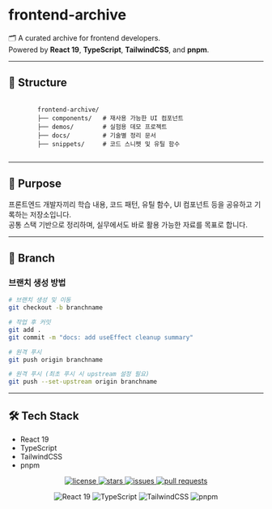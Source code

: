 # frontend-archive

🗂 A curated archive for frontend developers.  
Powered by **React 19**, **TypeScript**, **TailwindCSS**, and **pnpm**.

---

## 📁 Structure

<pre>
    <code>
        frontend-archive/
        ├── components/   # 재사용 가능한 UI 컴포넌트
        ├── demos/        # 실험용 데모 프로젝트
        ├── docs/         # 기술별 정리 문서
        ├── snippets/     # 코드 스니펫 및 유틸 함수
    </code>
</pre>

---

## 📌 Purpose

프론트엔드 개발자끼리 학습 내용, 코드 패턴, 유틸 함수, UI 컴포넌트 등을 공유하고 기록하는 저장소입니다.  
공통 스택 기반으로 정리하며, 실무에서도 바로 활용 가능한 자료를 목표로 합니다.

---

## 🌱 Branch

### 브랜치 생성 방법

```bash
# 브랜치 생성 및 이동
git checkout -b branchname

# 작업 후 커밋
git add .
git commit -m "docs: add useEffect cleanup summary"

# 원격 푸시
git push origin branchname

# 원격 푸시 (최초 푸시 시 upstream 설정 필요)
git push --set-upstream origin branchname
```

---

## 🛠 Tech Stack

- React 19
- TypeScript
- TailwindCSS
- pnpm

<p align="center">
  <a href="https://github.com/itsjh1242/frontend-archive">
    <img src="https://img.shields.io/github/license/itsjh1242/frontend-archive" alt="license">
  </a>
  <a href="https://github.com/itsjh1242/frontend-archive/stargazers">
    <img src="https://img.shields.io/github/stars/itsjh1242/frontend-archive?style=social" alt="stars">
  </a>
  <a href="https://github.com/itsjh1242/frontend-archive/issues">
    <img src="https://img.shields.io/github/issues/itsjh1242/frontend-archive" alt="issues">
  </a>
  <a href="https://github.com/itsjh1242/frontend-archive/pulls">
    <img src="https://img.shields.io/github/issues-pr/itsjh1242/frontend-archive" alt="pull requests">
  </a>
</p>
<p align="center">
    <img src="https://img.shields.io/badge/React-19-blue?logo=react" alt="React 19" />
    <img src="https://img.shields.io/badge/TypeScript-4.x-blue?logo=typescript" alt="TypeScript" />
    <img src="https://img.shields.io/badge/TailwindCSS-%5E3.x-38b2ac?logo=tailwindcss" alt="TailwindCSS" />
    <img src="https://img.shields.io/badge/pnpm-%5E8.x-f69220?logo=pnpm" alt="pnpm" />
</p>

